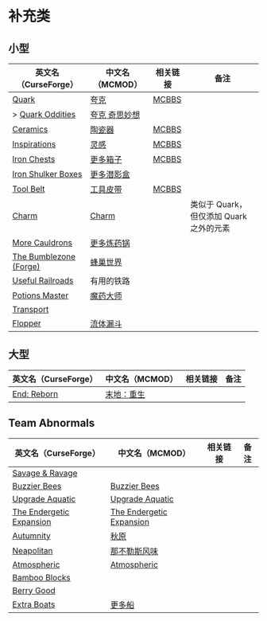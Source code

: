 # 补充类

## 小型

| 英文名（CurseForge）                                                                        | 中文名（MCMOD）                                       | 相关链接                                              | 备注                                    |
| ------------------------------------------------------------------------------------------- | ----------------------------------------------------- | ----------------------------------------------------- | --------------------------------------- |
| [Quark](https://www.curseforge.com/minecraft/mc-mods/quark)                                 | [夸克](https://www.mcmod.cn/class/527.html)           | [MCBBS](https://www.mcbbs.net/thread-648145-1-1.html) |                                         |
| > [Quark Oddities](https://www.curseforge.com/minecraft/mc-mods/quark-oddities)             | [夸克 奇思妙想](https://www.mcmod.cn/class/1823.html) |                                                       |                                         |
| [Ceramics](https://www.curseforge.com/minecraft/mc-mods/ceramics)                           | [陶瓷器](https://www.mcmod.cn/class/1427.html)        | [MCBBS](https://www.mcbbs.net/thread-686501-1-1.html) |                                         |
| [Inspirations](https://www.curseforge.com/minecraft/mc-mods/inspirations)                   | [灵感](https://www.mcmod.cn/class/1122.html)          | [MCBBS](https://www.mcbbs.net/thread-940567-1-1.html) |                                         |
| [Iron Chests](https://www.curseforge.com/minecraft/mc-mods/iron-chests)                     | [更多箱子](https://www.mcmod.cn/class/20.html)        | [MCBBS](https://www.mcbbs.net/thread-372723-1-1.html) |                                         |
| [Iron Shulker Boxes](https://www.curseforge.com/minecraft/mc-mods/iron-shulker-boxes)       | [更多潜影盒](https://www.mcmod.cn/class/1974.html)    |                                                       |                                         |
| [Tool Belt](https://www.curseforge.com/minecraft/mc-mods/tool-belt)                         | [工具皮带](https://www.mcmod.cn/class/2649.html)      | [MCBBS](https://www.mcbbs.net/thread-677629-1-1.html) |                                         |
| [Charm](https://www.curseforge.com/minecraft/mc-mods/charm)                                 | [Charm](https://www.mcmod.cn/class/2069.html)         |                                                       | 类似于 Quark，但仅添加 Quark 之外的元素 |
| [More Cauldrons](https://www.curseforge.com/minecraft/mc-mods/more-cauldrons)               | [更多炼药锅](https://www.mcmod.cn/class/2223.html)    |                                                       |                                         |
| [The Bumblezone (Forge)](https://www.curseforge.com/minecraft/mc-mods/the-bumblezone-forge) | [蜂巢世界](https://www.mcmod.cn/class/2489.html)      |                                                       |                                         |
| [Useful Railroads](https://www.curseforge.com/minecraft/mc-mods/useful-railroads)           | 有用的铁路                                            |                                                       |                                         |
| [Potions Master](https://www.curseforge.com/minecraft/mc-mods/potionsmaster)                | [魔药大师](https://www.mcmod.cn/class/3137.html)      |                                                       |                                         |
| [Transport](https://www.curseforge.com/minecraft/mc-mods/transport)                         |                                                       |                                                       |                                         |
| [Flopper](https://www.curseforge.com/minecraft/mc-mods/flopper)                             | [流体漏斗](https://www.mcmod.cn/class/2096.html)      |                                                       |                                         |

## 大型

| 英文名（CurseForge）                                                   | 中文名（MCMOD）                                    | 相关链接 | 备注 |
| ---------------------------------------------------------------------- | -------------------------------------------------- | -------- | ---- |
| [End: Reborn](https://www.curseforge.com/minecraft/mc-mods/end-reborn) | [末地：重生](https://www.mcmod.cn/class/2240.html) |          |      |

## Team Abnormals

| 英文名（CurseForge）                                                                | 中文名（MCMOD）                                                  | 相关链接 | 备注 |
| ----------------------------------------------------------------------------------- | ---------------------------------------------------------------- | -------- | ---- |
| [Savage & Ravage](https://www.curseforge.com/minecraft/mc-mods/savage-and-ravage)   |                                                                  |          |      |
| [Buzzier Bees](https://www.curseforge.com/minecraft/mc-mods/buzzier-bees)           | [Buzzier Bees](https://www.mcmod.cn/class/2326.html)             |          |      |
| [Upgrade Aquatic](https://www.curseforge.com/minecraft/mc-mods/upgrade-aquatic)     | [Upgrade Aquatic](https://www.mcmod.cn/class/2916.html)          |          |      |
| [The Endergetic Expansion](https://www.curseforge.com/minecraft/mc-mods/endergetic) | [The Endergetic Expansion](https://www.mcmod.cn/class/2470.html) |          |      |
| [Autumnity](https://www.curseforge.com/minecraft/mc-mods/autumnity)                 | [秋原](https://www.mcmod.cn/class/2412.html)                     |          |      |
| [Neapolitan](https://www.curseforge.com/minecraft/mc-mods/neapolitan)               | [那不勒斯风味](https://www.mcmod.cn/class/3212.html)             |          |      |
| [Atmospheric](https://www.curseforge.com/minecraft/mc-mods/atmospheric)             | [Atmospheric](https://www.mcmod.cn/class/3208.html)              |          |      |
| [Bamboo Blocks](https://www.curseforge.com/minecraft/mc-mods/bamboo-blocks)         |                                                                  |          |      |
| [Berry Good](https://www.curseforge.com/minecraft/mc-mods/berry-good)               |                                                                  |          |      |
| [Extra Boats](https://www.curseforge.com/minecraft/mc-mods/extra-boats)             | [更多船](https://www.mcmod.cn/class/3222.html)                   |          |      |
